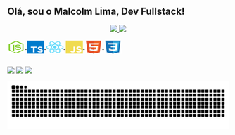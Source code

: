 ## Olá, sou o Malcolm Lima, Dev Fullstack!

<div align="center">
  <a href="https://github.com/MalcolmMello">
  <img height="180em" src="https://github-readme-stats-sigma-five.vercel.app/api?username=MalcolmMello&show_icons=true&theme=tokyonight&include_all_commits=true&count_private=true"/>
  <img height="180em" src="https://github-readme-stats-sigma-five.vercel.app/api/top-langs/?username=MalcolmMello&layout=compact&langs_count=7&theme=tokyonight"/>
</div>
<div style="display: inline_block"><br>
  <img align="center" alt="Malcolm-NodeJS" height="30" width="40" src="https://raw.githubusercontent.com/devicons/devicon/master/icons/nodejs/nodejs-original.svg">
  <img align="center" alt="Malcolm-Ts" height="30" width="40" src="https://raw.githubusercontent.com/devicons/devicon/master/icons/typescript/typescript-plain.svg">
  <img align="center" alt="Malcolm-React" height="30" width="40" src="https://raw.githubusercontent.com/devicons/devicon/master/icons/react/react-original.svg">
  <img align="center" alt="Malcolm-Js" height="30" width="40" src="https://raw.githubusercontent.com/devicons/devicon/master/icons/javascript/javascript-plain.svg">
  <img align="center" alt="Malcolm-HTML" height="30" width="40" src="https://raw.githubusercontent.com/devicons/devicon/master/icons/html5/html5-original.svg">
  <img align="center" alt="Malcolm-CSS" height="30" width="40" src="https://raw.githubusercontent.com/devicons/devicon/master/icons/css3/css3-original.svg">
</div>
  
  ##
  
<div> 
  <a href="https://www.youtube.com/channel/UC4WpfhVSFKAyLlBvFGWOnQg" target="_blank"><img src="https://img.shields.io/badge/YouTube-FF0000?style=for-the-badge&logo=youtube&logoColor=white" target="_blank"></a>
  <a href = "mailto:malcolmmellolima@gmail.com"><img src="https://img.shields.io/badge/-Gmail-%23333?style=for-the-badge&logo=gmail&logoColor=white" target="_blank"></a>
  <a href="https://www.linkedin.com/in/malcolm-lima" target="_blank"><img src="https://img.shields.io/badge/-LinkedIn-%230077B5?style=for-the-badge&logo=linkedin&logoColor=white" target="_blank"></a> 

![Snake animation](https://github.com/MalcolmMello/MalcolmMello/blob/output/github-contribution-grid-snake.svg)
 
</div>
